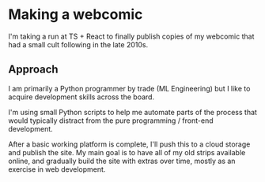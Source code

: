 # Making a webcomic

I'm taking a run at TS + React to finally publish copies of my webcomic that had a small cult following in the late 2010s.

## Approach

I am primarily a Python programmer by trade (ML Engineering) but I like to acquire development skills across the board.

I'm using small Python scripts to help me automate parts of the process that would typically distract from the pure programming / front-end development.

After a basic working platform is complete, I'll push this to a cloud storage and publish the site. My main goal is to have all of my old strips available online, and gradually build the site with extras over time, mostly as an exercise in web development.
